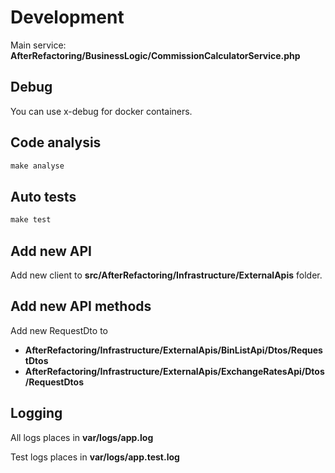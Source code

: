 # Development

Main service: **AfterRefactoring/BusinessLogic/CommissionCalculatorService.php** 

## Debug

You can use x-debug for docker containers.

## Code analysis

```php
make analyse
```

## Auto tests

```php
make test
```

## Add new API
Add new client to **src/AfterRefactoring/Infrastructure/ExternalApis** folder.

## Add new API methods
Add new RequestDto to
- **AfterRefactoring/Infrastructure/ExternalApis/BinListApi/Dtos/RequestDtos**
- **AfterRefactoring/Infrastructure/ExternalApis/ExchangeRatesApi/Dtos/RequestDtos**

## Logging
All logs places in **var/logs/app.log**

Test logs places in **var/logs/app.test.log**